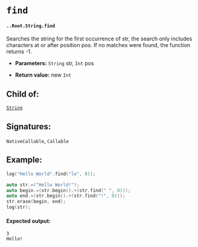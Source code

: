 # `find`

#### `..Root.String.find`

Searches the string for the first occurrence of str, the search only includes characters at or after position pos. If no matches were found, the function returns -1.

* **Parameters:** `String` str, `Int` pos

* **Return value:** new `Int`

## Child of:

[`String`](docs..Root.String.md)

## Signatures:

`NativeCallable`, `Callable`

## Example:

```c
log("Hello World".find("lo", 0));

auto str.=("Hello World!");
auto begin.=(str.begin().+(str.find(" ", 0)));
auto end.=(str.begin().+(str.find("!", 0)));
str.erase(begin, end);
log(str);
```

#### Expected output:

```
3
Hello!
```
